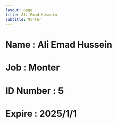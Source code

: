 ```yaml
---
layout: page
title: Ali Emad Hussein
subtitle: Monter
---
```

# Name : Ali Emad Hussein
# Job : Monter
# ID Number : 5
# Expire : 2025/1/1

